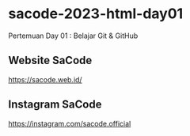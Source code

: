 # sacode-2023-html-day01
Pertemuan Day 01 : Belajar Git &amp; GitHub

## Website SaCode
https://sacode.web.id/

## Instagram SaCode
https://instagram.com/sacode.official

